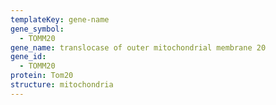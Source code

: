 ```yaml
---
templateKey: gene-name
gene_symbol:
  - TOMM20
gene_name: translocase of outer mitochondrial membrane 20
gene_id:
  - TOMM20
protein: Tom20
structure: mitochondria
---
```

